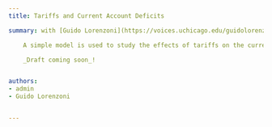 ```yaml
---
title: Tariffs and Current Account Deficits

summary: with [Guido Lorenzoni](https://voices.uchicago.edu/guidolorenzoni/)

    A simple model is used to study the effects of tariffs on the current account balance when a country runs permanent trade deficits. The models features a simple form of "exorbitant privilege" that allows a country to run a permanent and sustainable current account deficit. Unlike in models based on a traditional intertemporal approach, tariffs do not affect saving through their effects on the real interest rate, and do not dampen current account imbalances.

    _Draft coming soon_!


authors:
- admin
- Guido Lorenzoni


---
```

